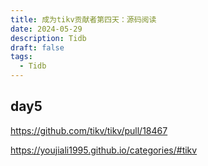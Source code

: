 ```yaml
---
title: 成为tikv贡献者第四天：源码阅读
date: 2024-05-29
description: Tidb
draft: false
tags:
  - Tidb
---
```



## day5

https://github.com/tikv/tikv/pull/18467



https://youjiali1995.github.io/categories/#tikv


